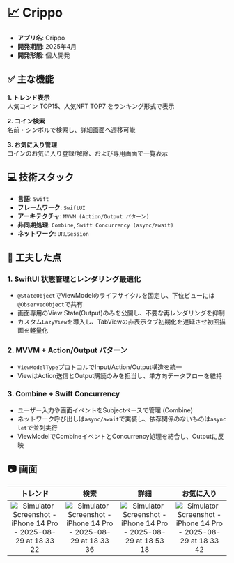 # 📈 Crippo  
- **アプリ名**: Crippo  
- **開発期間**: 2025年4月 
- **開発形態**: 個人開発  

## ✅ 主な機能  
**1. トレンド表示**  
人気コイン TOP15、人気NFT TOP7 をランキング形式で表示

**2. コイン検索**  
名前・シンボルで検索し、詳細画面へ遷移可能

**3. お気に入り管理**  
コインのお気に入り登録/解除、および専用画面で一覧表示  

## 💻 技術スタック  
- **言語**: `Swift`  
- **フレームワーク**: `SwiftUI`  
- **アーキテクチャ**: `MVVM (Action/Output パターン)`  
- **非同期処理**: `Combine`, `Swift Concurrency (async/await)`  
- **ネットワーク**: `URLSession`  

## 🔎 工夫した点  
### 1. SwiftUI 状態管理とレンダリング最適化  
- `@StateObject`でViewModelのライフサイクルを固定し、下位ビューには`@ObservedObject`で共有  
- 画面専用のView State(Output)のみを公開し、不要な再レンダリングを抑制  
- カスタム`LazyView`を導入し、TabViewの非表示タブ初期化を遅延させ初回描画を軽量化  

### 2. MVVM + Action/Output パターン  
- `ViewModelType`プロトコルでInput/Action/Output構造を統一  
- ViewはAction送信とOutput購読のみを担当し、単方向データフローを維持  

### 3. Combine + Swift Concurrency  
- ユーザー入力や画面イベントをSubjectベースで管理 (Combine)  
- ネットワーク呼び出しは`async/await`で実装し、依存関係のないものは`async let`で並列実行  
- ViewModelでCombineイベントとConcurrency処理を結合し、Outputに反映  

## 📷 画面  
| トレンド | 検索 | 詳細 | お気に入り |
|:--:|:--:|:--:|:--:|
| <img alt="Simulator Screenshot - iPhone 14 Pro - 2025-08-29 at 18 33 22" src="https://github.com/user-attachments/assets/4168b029-36b0-4d54-b7ad-a0a1e18e7aa5" />　| <img alt="Simulator Screenshot - iPhone 14 Pro - 2025-08-29 at 18 33 36" src="https://github.com/user-attachments/assets/666445c4-da86-4999-9d9a-a69f2f891f0a" />　| <img alt="Simulator Screenshot - iPhone 14 Pro - 2025-08-29 at 18 53 18" src="https://github.com/user-attachments/assets/17289e4f-6ef2-4e97-9944-6f887944d26e" />　| <img alt="Simulator Screenshot - iPhone 14 Pro - 2025-08-29 at 18 33 42" src="https://github.com/user-attachments/assets/9222284e-5cd5-4c34-8955-ed67f689c13b" /> |
